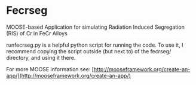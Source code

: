 Fecrseg
=====

MOOSE-based Application for simulating Radiation Induced Segregation (RIS) of Cr in FeCr Alloys

runfecrseg.py is a helpful python script for running the code. To use it, I recommend copying the script outside (but next to) of the fecrseg/ directory, and using it there.

For more MOOSE information see: [http://mooseframework.org/create-an-app/](http://mooseframework.org/create-an-app/)
